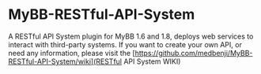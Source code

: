 MyBB-RESTful-API-System
=======================

A RESTful API System plugin for MyBB 1.6 and 1.8, deploys web services to interact with third-party systems.
If you want to create your own API, or need any information, please visit the [https://github.com/medbenji/MyBB-RESTful-API-System/wiki](RESTful API System WIKI)
